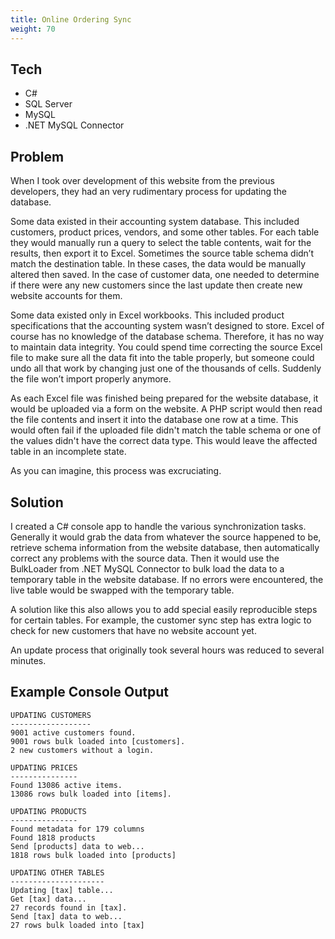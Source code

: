 ```yaml
---
title: Online Ordering Sync
weight: 70
---
```


## Tech

- C#
- SQL Server
- MySQL
- .NET MySQL Connector

## Problem

When I took over development of this website from the previous developers, they had an very rudimentary process for updating the database.

Some data existed in their accounting system database. This included customers, product prices, vendors, and some other tables. For each table they would manually run a query to select the table contents, wait for the results, then export it to Excel. Sometimes the source table schema didn’t match the destination table. In these cases, the data would be manually altered then saved. In the case of customer data, one needed to determine if there were any new customers since the last update then create new website accounts for them.

Some data existed only in Excel workbooks. This included product specifications that the accounting system wasn’t designed to store. Excel of course has no knowledge of the database schema. Therefore, it has no way to maintain data integrity. You could spend time correcting the source Excel file to make sure all the data fit into the table properly, but someone could undo all that work by changing just one of the thousands of cells. Suddenly the file won’t import properly anymore.

As each Excel file was finished being prepared for the website database, it would be uploaded via a form on the website. A PHP script would then read the file contents and insert it into the database one row at a time. This would often fail if the uploaded file didn't match the table schema or one of the values didn't have the correct data type. This would leave the affected table in an incomplete state.

As you can imagine, this process was excruciating.

## Solution

I created a C# console app to handle the various synchronization tasks. Generally it would grab the data from whatever the source happened to be, retrieve schema information from the website database, then automatically correct any problems with the source data. Then it would use the BulkLoader from .NET MySQL Connector to bulk load the data to a temporary table in the website database. If no errors were encountered, the live table would be swapped with the temporary table.

A solution like this also allows you to add special easily reproducible steps for certain tables. For example, the customer sync step has extra logic to check for new customers that have no website account yet.

An update process that originally took several hours was reduced to several minutes.

## Example Console Output

```
UPDATING CUSTOMERS
------------------
9001 active customers found.
9001 rows bulk loaded into [customers].
2 new customers without a login.

UPDATING PRICES
---------------
Found 13086 active items.
13086 rows bulk loaded into [items].

UPDATING PRODUCTS
---------------
Found metadata for 179 columns
Found 1818 products
Send [products] data to web...
1818 rows bulk loaded into [products]

UPDATING OTHER TABLES
---------------------
Updating [tax] table...
Get [tax] data...
27 records found in [tax].
Send [tax] data to web...
27 rows bulk loaded into [tax]

```
